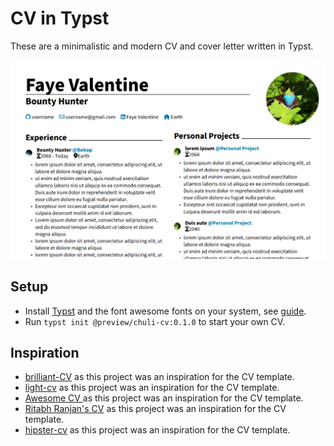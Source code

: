 # CV in Typst

These are a minimalistic and modern CV and cover letter written in Typst.

![thumbnail](thumbnail.png)

## Setup

- Install [Typst](https://typst.app) and the font awesome fonts on your system, see [guide](https://github.com/duskmoon314/typst-fontawesome).
- Run `typst init @preview/chuli-cv:0.1.0` to start your own CV.
  
## Inspiration

- [brilliant-CV](https://github.com/mintyfrankie/brilliant-CV) as this project was an inspiration for the CV template.
- [light-cv](https://github.com/AnsgarLichter/light-cv) as this project was an inspiration for the CV template.
- [Awesome CV
](https://github.com/posquit0/Awesome-CV) as this project was an inspiration for the CV template.
- [Ritabh Ranjan's CV](https://www.overleaf.com/articles/ritabh-ranjans-cv/ngtndgryfykt) as this project was an inspiration for the CV template.
- [hipster-cv](https://github.com/latex-ninja/hipster-cv) as this project was an inspiration for the CV template.

